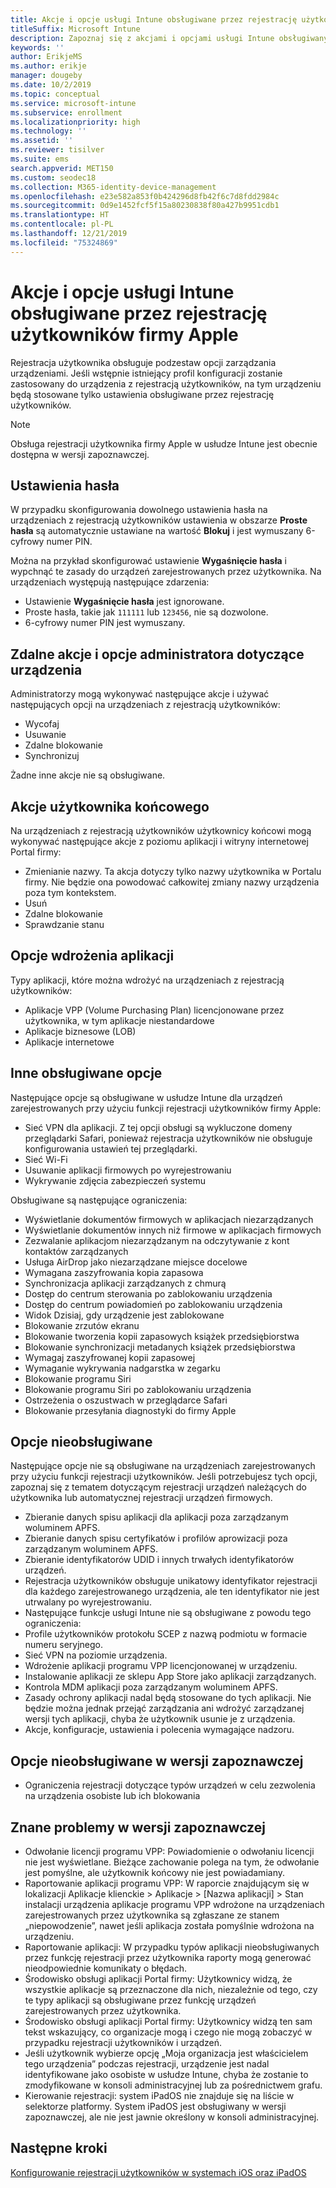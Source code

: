 ```yaml
---
title: Akcje i opcje usługi Intune obsługiwane przez rejestrację użytkowników firmy Apple
titleSuffix: Microsoft Intune
description: Zapoznaj się z akcjami i opcjami usługi Intune obsługiwanymi przez rejestrację użytkowników firmy Apple
keywords: ''
author: ErikjeMS
ms.author: erikje
manager: dougeby
ms.date: 10/2/2019
ms.topic: conceptual
ms.service: microsoft-intune
ms.subservice: enrollment
ms.localizationpriority: high
ms.technology: ''
ms.assetid: ''
ms.reviewer: tisilver
ms.suite: ems
search.appverid: MET150
ms.custom: seodec18
ms.collection: M365-identity-device-management
ms.openlocfilehash: e23e582a853f0b424296d8fb42f6c7d8fdd2984c
ms.sourcegitcommit: 0d9e1452fcf5f15a80230838f80a427b9951cdb1
ms.translationtype: HT
ms.contentlocale: pl-PL
ms.lasthandoff: 12/21/2019
ms.locfileid: "75324869"
---
```

# <a name="intune-actions-and-options-supported-with-apple-user-enrollment"></a>Akcje i opcje usługi Intune obsługiwane przez rejestrację użytkowników firmy Apple

Rejestracja użytkownika obsługuje podzestaw opcji zarządzania urządzeniami. Jeśli wstępnie istniejący profil konfiguracji zostanie zastosowany do urządzenia z rejestracją użytkowników, na tym urządzeniu będą stosowane tylko ustawienia obsługiwane przez rejestrację użytkowników.

> [!NOTE]
> Obsługa rejestracji użytkownika firmy Apple w usłudze Intune jest obecnie dostępna w wersji zapoznawczej.

## <a name="password-settings"></a>Ustawienia hasła

W przypadku skonfigurowania dowolnego ustawienia hasła na urządzeniach z rejestracją użytkowników ustawienia w obszarze **Proste hasła** są automatycznie ustawiane na wartość **Blokuj** i jest wymuszany 6-cyfrowy numer PIN.

Można na przykład skonfigurować ustawienie **Wygaśnięcie hasła** i wypchnąć te zasady do urządzeń zarejestrowanych przez użytkownika. Na urządzeniach występują następujące zdarzenia:
- Ustawienie **Wygaśnięcie hasła** jest ignorowane.
- Proste hasła, takie jak `111111` lub `123456`, nie są dozwolone.
- 6-cyfrowy numer PIN jest wymuszany.

## <a name="administrator-remote-device-actions-and-options"></a>Zdalne akcje i opcje administratora dotyczące urządzenia
Administratorzy mogą wykonywać następujące akcje i używać następujących opcji na urządzeniach z rejestracją użytkowników:
- Wycofaj
- Usuwanie
- Zdalne blokowanie
- Synchronizuj

Żadne inne akcje nie są obsługiwane.

## <a name="end-user-actions"></a>Akcje użytkownika końcowego
Na urządzeniach z rejestracją użytkowników użytkownicy końcowi mogą wykonywać następujące akcje z poziomu aplikacji i witryny internetowej Portal firmy:
- Zmienianie nazwy. Ta akcja dotyczy tylko nazwy użytkownika w Portalu firmy. Nie będzie ona powodować całkowitej zmiany nazwy urządzenia poza tym kontekstem.
- Usuń
- Zdalne blokowanie
- Sprawdzanie stanu

## <a name="app-deployment-options"></a>Opcje wdrożenia aplikacji
Typy aplikacji, które można wdrożyć na urządzeniach z rejestracją użytkowników:
- Aplikacje VPP (Volume Purchasing Plan) licencjonowane przez użytkownika, w tym aplikacje niestandardowe
- Aplikacje biznesowe (LOB)
- Aplikacje internetowe

## <a name="other-supported-options"></a>Inne obsługiwane opcje

Następujące opcje są obsługiwane w usłudze Intune dla urządzeń zarejestrowanych przy użyciu funkcji rejestracji użytkowników firmy Apple:
- Sieć VPN dla aplikacji. Z tej opcji obsługi są wykluczone domeny przeglądarki Safari, ponieważ rejestracja użytkowników nie obsługuje konfigurowania ustawień tej przeglądarki.
- Sieć Wi-Fi 
- Usuwanie aplikacji firmowych po wyrejestrowaniu
- Wykrywanie zdjęcia zabezpieczeń systemu

Obsługiwane są następujące ograniczenia:
- Wyświetlanie dokumentów firmowych w aplikacjach niezarządzanych
- Wyświetlanie dokumentów innych niż firmowe w aplikacjach firmowych
- Zezwalanie aplikacjom niezarządzanym na odczytywanie z kont kontaktów zarządzanych
- Usługa AirDrop jako niezarządzane miejsce docelowe
- Wymagana zaszyfrowania kopia zapasowa
- Synchronizacja aplikacji zarządzanych z chmurą
- Dostęp do centrum sterowania po zablokowaniu urządzenia
- Dostęp do centrum powiadomień po zablokowaniu urządzenia
- Widok Dzisiaj, gdy urządzenie jest zablokowane
- Blokowanie zrzutów ekranu
- Blokowanie tworzenia kopii zapasowych książek przedsiębiorstwa
- Blokowanie synchronizacji metadanych książek przedsiębiorstwa
- Wymagaj zaszyfrowanej kopii zapasowej
- Wymaganie wykrywania nadgarstka w zegarku
- Blokowanie programu Siri
- Blokowanie programu Siri po zablokowaniu urządzenia
- Ostrzeżenia o oszustwach w przeglądarce Safari
- Blokowanie przesyłania diagnostyki do firmy Apple


## <a name="options-not-supported"></a>Opcje nieobsługiwane
Następujące opcje nie są obsługiwane na urządzeniach zarejestrowanych przy użyciu funkcji rejestracji użytkowników. Jeśli potrzebujesz tych opcji, zapoznaj się z tematem dotyczącym rejestracji urządzeń należących do użytkownika lub automatycznej rejestracji urządzeń firmowych.
- Zbieranie danych spisu aplikacji dla aplikacji poza zarządzanym woluminem APFS.
- Zbieranie danych spisu certyfikatów i profilów aprowizacji poza zarządzanym woluminem APFS.
- Zbieranie identyfikatorów UDID i innych trwałych identyfikatorów urządzeń.
- Rejestracja użytkowników obsługuje unikatowy identyfikator rejestracji dla każdego zarejestrowanego urządzenia, ale ten identyfikator nie jest utrwalany po wyrejestrowaniu.
- Następujące funkcje usługi Intune nie są obsługiwane z powodu tego ograniczenia:
- Profile użytkowników protokołu SCEP z nazwą podmiotu w formacie numeru seryjnego.
- Sieć VPN na poziomie urządzenia.
- Wdrożenie aplikacji programu VPP licencjonowanej w urządzeniu.
- Instalowanie aplikacji ze sklepu App Store jako aplikacji zarządzanych.
- Kontrola MDM aplikacji poza zarządzanym woluminem APFS.
- Zasady ochrony aplikacji nadal będą stosowane do tych aplikacji. Nie będzie można jednak przejąć zarządzania ani wdrożyć zarządzanej wersji tych aplikacji, chyba że użytkownik usunie je z urządzenia.
- Akcje, konfiguracje, ustawienia i polecenia wymagające nadzoru. 

## <a name="options-not-supported-in-preview"></a>Opcje nieobsługiwane w wersji zapoznawczej
- Ograniczenia rejestracji dotyczące typów urządzeń w celu zezwolenia na urządzenia osobiste lub ich blokowania 

## <a name="known-issues-in-preview"></a>Znane problemy w wersji zapoznawczej
- Odwołanie licencji programu VPP: Powiadomienie o odwołaniu licencji nie jest wyświetlane. Bieżące zachowanie polega na tym, że odwołanie jest pomyślne, ale użytkownik końcowy nie jest powiadamiany. 
- Raportowanie aplikacji programu VPP: W raporcie znajdującym się w lokalizacji Aplikacje klienckie > Aplikacje > [Nazwa aplikacji] > Stan instalacji urządzenia aplikacje programu VPP wdrożone na urządzeniach zarejestrowanych przez użytkownika są zgłaszane ze stanem „niepowodzenie”, nawet jeśli aplikacja została pomyślnie wdrożona na urządzeniu. 
- Raportowanie aplikacji: W przypadku typów aplikacji nieobsługiwanych przez funkcję rejestracji przez użytkownika raporty mogą generować nieodpowiednie komunikaty o błędach. 
- Środowisko obsługi aplikacji Portal firmy: Użytkownicy widzą, że wszystkie aplikacje są przeznaczone dla nich, niezależnie od tego, czy te typy aplikacji są obsługiwane przez funkcję urządzeń zarejestrowanych przez użytkownika. 
- Środowisko obsługi aplikacji Portal firmy: Użytkownicy widzą ten sam tekst wskazujący, co organizacje mogą i czego nie mogą zobaczyć w przypadku rejestracji użytkowników i urządzeń.
- Jeśli użytkownik wybierze opcję „Moja organizacja jest właścicielem tego urządzenia” podczas rejestracji, urządzenie jest nadal identyfikowane jako osobiste w usłudze Intune, chyba że zostanie to zmodyfikowane w konsoli administracyjnej lub za pośrednictwem grafu. 
- Kierowanie rejestracji: system iPadOS nie znajduje się na liście w selektorze platformy. System iPadOS jest obsługiwany w wersji zapoznawczej, ale nie jest jawnie określony w konsoli administracyjnej. 


## <a name="next-steps"></a>Następne kroki

[Konfigurowanie rejestracji użytkowników w systemach iOS oraz iPadOS](ios-user-enrollment.md)
